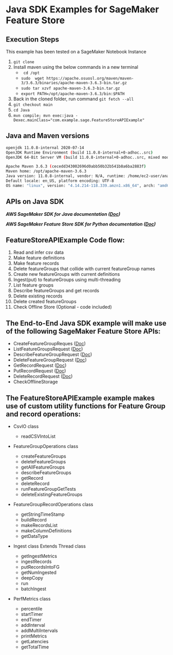 # Java SDK Examples for SageMaker Feature Store

## Execution Steps

This example has been tested on a SageMaker Notebook Instance

1. ```git clone ```
2. Install maven using the below commands in a new terminal
	- ``` cd /opt```
	- ``` sudo  wget https://apache.osuosl.org/maven/maven-3/3.6.3/binaries/apache-maven-3.6.3-bin.tar.gz ```
	- ``` sudo tar xzvf apache-maven-3.6.3-bin.tar.gz ```
	- ``` export PATH=/opt/apache-maven-3.6.3/bin:$PATH ```
3. Back in the cloned folder, run command ```git fetch --all```
4. ```git checkout main```
5. ```cd Java```
6. ```mvn compile; mvn exec:java -Dexec.mainClass="com.example.sage.FeatureStoreAPIExample"```

## Java and Maven versions

```bash
openjdk 11.0.8-internal 2020-07-14
OpenJDK Runtime Environment (build 11.0.8-internal+0-adhoc..src)
OpenJDK 64-Bit Server VM (build 11.0.8-internal+0-adhoc..src, mixed mode)

Apache Maven 3.6.3 (cecedd343002696d0abb50b32b541b8a6ba2883f)
Maven home: /opt/apache-maven-3.6.3
Java version: 11.0.8-internal, vendor: N/A, runtime: /home/ec2-user/anaconda3/envs/JupyterSystemEnv
Default locale: en_US, platform encoding: UTF-8
OS name: "linux", version: "4.14.214-118.339.amzn1.x86_64", arch: "amd64", family: "unix"

```
## APIs on Java SDK

_**AWS SageMaker SDK for Java documentation ([Doc](https://docs.aws.amazon.com/AWSJavaSDK/latest/javadoc/com/amazonaws/services/sagemaker/AmazonSageMaker.html))**_

_**AWS SageMaker Feature Store SDK for Python documentation ([Doc](https://sagemaker.readthedocs.io/en/stable/api/prep_data/feature_store.html#feature-group))**_

## FeatureStoreAPIExample Code flow:

1. Read and infer csv data
2. Make feature definitions
3. Make feature records
4. Delete featureGroups that collide with current featureGroup names
5. Create new featureGroups with current definitions
6. Ingest(put) to featureGroups using multi-threading
7. List feature groups
8. Describe featureGroups and get records
9. Delete existing records
10. Delete created featureGroups
11. Check Offline Store (Optional - code included)


## The End-to-End Java SDK example will make use of the following SageMaker Feature Store APIs:

- CreateFeatureGroupReques ([Doc](https://docs.aws.amazon.com/AWSJavaSDK/latest/javadoc/com/amazonaws/services/sagemaker/model/CreateFeatureGroupRequest.html))
- ListFeatureGroupsRequest ([Doc](https://docs.aws.amazon.com/AWSJavaSDK/latest/javadoc/com/amazonaws/services/sagemaker/model/ListFeatureGroupsRequest.html))
- DescribeFeatureGroupRequest ([Doc](https://docs.aws.amazon.com/AWSJavaSDK/latest/javadoc/com/amazonaws/services/sagemaker/model/DescribeFeatureGroupRequest.html))
- DeleteFeatureGroupRequest ([Doc](https://docs.aws.amazon.com/AWSJavaSDK/latest/javadoc/com/amazonaws/services/sagemaker/model/DeleteFeatureGroupRequest.html))
- GetRecordRequest ([Doc](https://docs.aws.amazon.com/AWSJavaSDK/latest/javadoc/com/amazonaws/services/sagemaker/model/GetRecordRequest.html))
- PutRecordRequest ([Doc](https://docs.aws.amazon.com/AWSJavaSDK/latest/javadoc/com/amazonaws/services/sagemaker/model/PutRecordRequest.html))
- DeleteRecordRequest ([Doc](https://docs.aws.amazon.com/AWSJavaSDK/latest/javadoc/com/amazonaws/services/sagemaker/model/DeleteRecordRequest.html))
- CheckOfflineStorage


## The FeatureStoreAPIExample example makes use of custom utility functions for Feature Group and record operations:

- CsvIO class
	- readCSVIntoList

- FeatureGroupOperations class
	- createFeatureGroups
	- deleteFeatureGroups
	- getAllFeatureGroups
	- describeFeatureGroups
	- getRecord
	- deleteRecord
	- runFeatureGroupGetTests
	- deleteExistingFeatureGroups

- FeatureGroupRecordOperations class
	- getStringTimeStamp
	- buildRecord
	- makeRecordsList
	- makeColumnDefinitions
	- getDataType

- Ingest class Extends Thread class
	- getIngestMetrics
	- ingestRecords
	- putRecordsIntoFG
	- getNumIngested
	- deepCopy
	- run
	- batchIngest

- PerfMetrics class
	- percentile
	- startTimer
	- endTimer
	- addInterval
	- addMultiIntervals
	- printMetrics
	- getLatencies
	- getTotalTime
